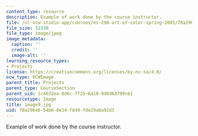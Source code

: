 ```yaml
---
content_type: resource
description: Example of work done by the course instructor.
file: /ol-ocw-studio-app/courses/es-298-art-of-color-spring-2005/78a2964654b60e34f849fde29a0a92d3_image9.jpg
file_size: 32330
file_type: image/jpeg
image_metadata:
  caption: ''
  credit: ''
  image-alt: ''
learning_resource_types:
- Projects
license: https://creativecommons.org/licenses/by-nc-sa/4.0/
ocw_type: OCWImage
parent_title: Projects
parent_type: CourseSection
parent_uid: 1c4032ea-8d6c-7f25-6a10-9d8d63799c61
resourcetype: Image
title: image9.jpg
uid: 78a29646-54b6-0e34-f849-fde29a0a92d3
---
```

Example of work done by the course instructor.